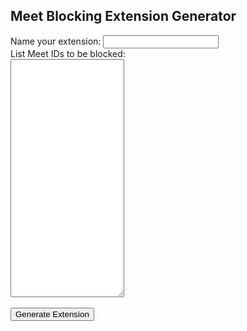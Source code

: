 <html>
<head>
<title>Butcher Block Extension Builder</title>

<script src="https://ajax.googleapis.com/ajax/libs/jquery/3.5.1/jquery.min.js"></script>
<script src="jszip.min.js"></script>
<script src="FileSaver.min.js"></script>
<script>
function handleClick() {
  $.getJSON('manifest_template.json', function(manifest) {
    $.getJSON('rule_template.json', function(rule) {
      var ext_name = document.getElementById('ext_name').value;
      var meet_ids = document.getElementById('meet_ids').value.split('\n');
      manifest.name = ext_name;
      var nowd = new Date();
      var year = nowd.getUTCFullYear().toString();
      var month = (nowd.getUTCMonth() + 1).toString().padStart(2, "0");
      var dom = nowd.getUTCDate().toString().padStart(2, "0");
      var hour = nowd.getUTCHours().toString().padStart(2, "0");
      var minutes = nowd.getUTCMinutes().toString().padStart(2, "0");
      var seconds = nowd.getUTCSeconds().toString().padStart(2, "0");
      var ver_str = `${year}.${month}${dom}.${hour}.${minutes}${seconds}`;
      manifest.version = ver_str;
      var rules = [];
      var this_rule;
      var meet_id;
      var meet_regex;
      var this_rule;
      for(var i = 0;i < meet_ids.length;i++) {
        meet_id = meet_ids[i];
        meet_id = meet_id.replace(/-/g, '');
        meet_id = meet_id.toLowerCase();
        if (meet_id.length != 10) {
          continue;
        }
        meet_regex = `(?i)${meet_id.substring(0, 3)}[-]?${meet_id.substring(3, 7)}[-]?${meet_id.substring(7, 10)}`;
        this_rule = $.extend( true, {}, rule);
        this_rule["condition"]["regexFilter"] = meet_regex;
        this_rule["id"] = i + 1;
        rules.push(this_rule);
      }
      var zip = new JSZip();
      // split into rulesets of 1k each
      var i, j, ruleset, filename, temparray,chunk = 1000;
      var n = 0
      for (i=0,j=rules.length; i<j; i+=chunk) {
        n = n + 1;
        ruleset = array.slice(i, i+chunk);
        filename = `rules${n}.json`
        zip.file(filename, JSON.stringify(ruleset, null, 2));
        manifest["declarative_net_request"]["rule_resources"].push({"id": `ruleset_${n}`, "enabled": true, "path": filename});
      }
      zip.file("manifest.json", JSON.stringify(manifest, null, 2));
      zip.generateAsync({type:"blob"}).then(function(content) {
        saveAs(content, "example.zip");
      });
    });
  });
}

</script>
</head>
<body>
  <h2>Meet Blocking Extension Generator</h2>
<form name="exdetails" method="post" onSubmit="handleClick(); return false">
        Name your extension: <input type="text" id="ext_name" name="ext_name"><br>
        List Meet IDs to be blocked:<br>
        <textarea id="meet_ids" name="meet_ids" rows="25" cols="20"></textarea><br>
        <br>
        <input name="Submit"  type="submit" value="Generate Extension" />
</form>

</body>
